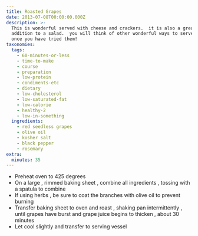 ```yaml
---
title: Roasted Grapes
date: 2013-07-08T00:00:00.000Z
description: >-
  This is wonderful served with cheese and crackers.  it is also a great
  addition to a salad.  you will think of other wonderful ways to serve these
  once you have tried them!
taxonomies:
  tags:
    - 60-minutes-or-less
    - time-to-make
    - course
    - preparation
    - low-protein
    - condiments-etc
    - dietary
    - low-cholesterol
    - low-saturated-fat
    - low-calorie
    - healthy-2
    - low-in-something
  ingredients:
    - red seedless grapes
    - olive oil
    - kosher salt
    - black pepper
    - rosemary
extra:
  minutes: 35
---
```

 - Preheat oven to 425 degrees
 - On a large , rimmed baking sheet , combine all ingredients , tossing with a spatula to combine
 - If using herbs , be sure to coat the branches with olive oil to prevent burning
 - Transfer baking sheet to oven and roast , shaking pan intermittently , until grapes have burst and grape juice begins to thicken , about 30 minutes
 - Let cool slightly and transfer to serving vessel
